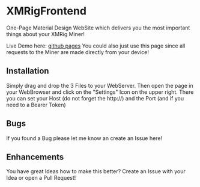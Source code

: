 # XMRigFrontend
One-Page Material Design WebSite which delivers you the most important things about your XMRig Miner!

Live Demo here: [github pages](https://dunklestoast.github.io/XMRigFrontend/index.html)
You could also just use this page since all requests to the Miner are made directly from your device!

## Installation
Simply drag and drop the 3 Files to your WebServer. Then open the page in your WebBrowser and click on the "Settings" Icon on the upper right.
There you can set your Host (do not forget the http://) and the Port (and if you need to a Bearer Token)


## Bugs
If you found a Bug please let me know an create an Issue here!

## Enhancements
You have great Ideas how to make this better?
Create an Issue with your Idea or open a Pull Request!
